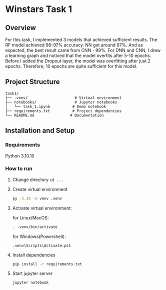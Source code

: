 # Winstars Task 1

## Overview

For this task, I implemented 3 models that achieved sufficient results. The RF model achieved 96-97% accuracy. NN got around 97%. And as expected, the best result came from CNN - 99%. For DNN and CNN, I drew a learning graph and noticed that the model overfits after 5-10 epochs. Before I added the Dropout layer, the model was overfitting after just 2 epochs. Therefore, 10 epochs are quite sufficient for this model.

## Project Structure
```
task1/
├── .venv/                     # Virtual environment
├── notebooks/                 # Jupyter notebooks
│   └── task_1.ipynb          # Demo notebook
├── requirements.txt          # Project dependencies
└── README.md                # Documentation
```
## Installation and Setup
### Requirements
Python 3.10.10

### How to run

1. Change directory
    ```cd ...```
2. Create virtual environment
    ```bash
   py -3.10 -m venv .venv
   ```
3. Activate virtual environment:

    for Linux/MacOS:
    ```bash
   . .venv/bin/activate
   ```
   for Windows(Powershell):
   ```shell
   .venv\Scripts\Activate.ps1
   ```
4. Install dependencies
    ```bash
   pip install -r requirements.txt
   ```
5. Start jupyter server
    ```bash
   jupyter notebook
   ```